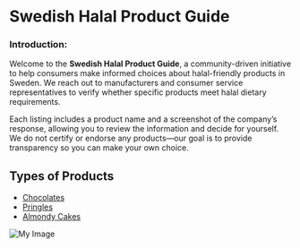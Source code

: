 # Swedish Halal Product Guide

### Introduction:  
Welcome to the **Swedish Halal Product Guide**, a community-driven initiative to help consumers make informed choices about halal-friendly products in Sweden. We reach out to manufacturers and consumer service representatives to verify whether specific products meet halal dietary requirements.  

Each listing includes a product name and a screenshot of the company’s response, allowing you to review the information and decide for yourself. We do not certify or endorse any products—our goal is to provide transparency so you can make your own choice.  


## Types of Products
- [Chocolates](products/chocolates.md)
- [Pringles ](products/product2.md)
- [Almondy Cakes](products/product3.md)

![My Image](assets/images/my-image.jpg)
